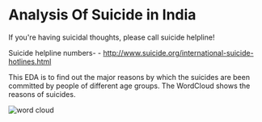 # Analysis Of Suicide in India
If you're having suicidal thoughts, please call suicide helpline!

Suicide helpline numbers- - http://www.suicide.org/international-suicide-hotlines.html

This EDA is to find out the major reasons by which the suicides are been committed by people of different age groups. 
The WordCloud shows the reasons of suicides.

![word cloud](https://user-images.githubusercontent.com/64731286/90310551-1996b780-df10-11ea-8474-18c95e7fb08c.png)

